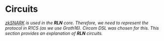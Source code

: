 # Circuits

*[zkSNARK](https://vitalik.ca/general/2022/06/15/using_snarks.html) is used in the **RLN** core. Therefore, we need to represent the protocol in R1CS (as we use Groth16). Circom DSL was chosen for this. This section provides an explanation of **RLN** circuits.*
